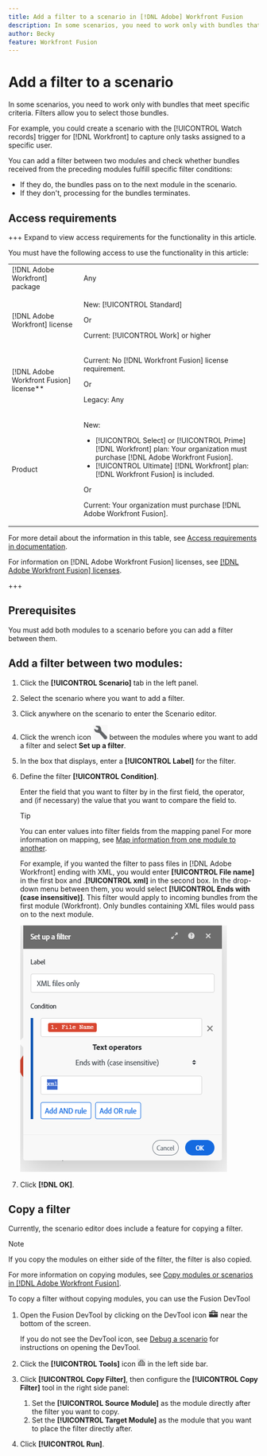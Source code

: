 ```yaml
---
title: Add a filter to a scenario in [!DNL Adobe] Workfront Fusion
description: In some scenarios, you need to work only with bundles that meet specific criteria. Filters allow you to select those bundles.
author: Becky
feature: Workfront Fusion
---
```

# Add a filter to a scenario

In some scenarios, you need to work only with bundles that meet specific criteria. Filters allow you to select those bundles.

For example, you could create a scenario with the [!UICONTROL Watch records] trigger for [!DNL Workfront] to capture only tasks assigned to a specific user.

You can add a filter between two modules and check whether bundles received from the preceding modules fulfill specific filter conditions:

* If they do, the bundles pass on to the next module in the scenario.
* If they don't, processing for the bundles terminates.

## Access requirements

+++ Expand to view access requirements for the functionality in this article.

You must have the following access to use the functionality in this article:

<table style="table-layout:auto">
 <col> 
 <col> 
 <tbody> 
  <tr> 
   <td role="rowheader">[!DNL Adobe Workfront] package</td> 
   <td> <p>Any</p> </td> 
  </tr> 
  <tr data-mc-conditions=""> 
   <td role="rowheader">[!DNL Adobe Workfront] license</td> 
   <td> <p>New: [!UICONTROL Standard]</p><p>Or</p><p>Current: [!UICONTROL Work] or higher</p> </td> 
  </tr> 
  <tr> 
   <td role="rowheader">[!DNL Adobe Workfront Fusion] license**</td> 
   <td>
   <p>Current: No [!DNL Workfront Fusion] license requirement.</p>
   <p>Or</p>
   <p>Legacy: Any </p>
   </td> 
  </tr> 
  <tr> 
   <td role="rowheader">Product</td> 
   <td>
   <p>New:</p> <ul><li>[!UICONTROL Select] or [!UICONTROL Prime] [!DNL Workfront] plan: Your organization must purchase [!DNL Adobe Workfront Fusion].</li><li>[!UICONTROL Ultimate] [!DNL Workfront] plan: [!DNL Workfront Fusion] is included.</li></ul>
   <p>Or</p>
   <p>Current: Your organization must purchase [!DNL Adobe Workfront Fusion].</p>
   </td> 
  </tr>
 </tbody> 
</table>

For more detail about the information in this table, see [Access requirements in documentation](/help/workfront-fusion/set-up-and-manage-workfront-fusion/licensing-operations-overview/access-level-requirements-in-documentation.md).

For information on [!DNL Adobe Workfront Fusion] licenses, see [[!DNL Adobe Workfront Fusion] licenses](/help/workfront-fusion/set-up-and-manage-workfront-fusion/licensing-operations-overview/license-automation-vs-integration.md).

+++

## Prerequisites

You must add both modules to a scenario before you can add a filter between them.

## Add a filter between two modules:

1. Click the **[!UICONTROL Scenario]** tab in the left panel.
1. Select the scenario where you want to add a filter.
1. Click anywhere on the scenario to enter the Scenario editor.
1. Click the wrench icon ![Wrench icon](assets/wrench-icon.png) between the modules where you want to add a filter and select **Set up a filter**.
1. In the box that displays, enter a **[!UICONTROL Label]** for the filter.
1. Define the filter **[!UICONTROL Condition]**.

   Enter the field that you want to filter by in the first field, the operator, and (if necessary) the value that you want to compare the field to.

   >[!TIP]
   >
   >You can enter values into filter fields from the mapping panel
   >For more information on mapping, see [Map information from one module to another](/help/workfront-fusion/create-scenarios/map-data/map-data-from-one-to-another.md).

   For example, if you wanted the filter to pass files in [!DNL Adobe Workfront] ending with XML, you would enter **[!UICONTROL File name]** in the first box and .**[!UICONTROL xml]** in the second box. In the drop-down menu between them, you would select **[!UICONTROL Ends with (case insensitive)]**. This filter would apply to incoming bundles from the first module (Workfront). Only bundles containing XML files would pass on to the next module.

   ![](assets/set-up-filter-box.png)

1. Click **[!DNL OK]**.

## Copy a filter

Currently, the scenario editor does include a feature for copying a filter.

>[!NOTE]
>
>If you copy the modules on either side of the filter, the filter is also copied.
>
>For more information on copying modules, see [Copy modules or scenarios in [!DNL Adobe Workfront Fusion]](/help/workfront-fusion/create-scenarios/add-modules/copy-modules-or-scenarios.md).

To copy a filter without copying modules, you can use the Fusion DevTool

1. Open the Fusion DevTool by clicking on the DevTool icon ![DevTool icon](assets/debugger-icon.png) near the bottom of the screen.
   
   If you do not see the DevTool icon, see [Debug a scenario](/help/workfront-fusion/manage-scenarios/debug-a-scenario.md) for instructions on opening the DevTool.
   
1. Click the **[!UICONTROL Tools]** icon ![](assets/devtools-tools-icon.png) in the left side bar.

1. Click **[!UICONTROL Copy Filter]**, then configure the **[!UICONTROL Copy Filter]** tool in the right side panel:

   1. Set the **[!UICONTROL Source Module]** as the module directly after the filter you want to copy.
   1. Set the **[!UICONTROL Target Module]** as the module that you want to place the filter directly after.

1. Click **[!UICONTROL Run]**.
